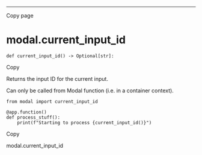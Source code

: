 * * *

Copy page

# modal.current_input_id

    def current_input_id() -> Optional[str]:

Copy

Returns the input ID for the current input.

Can only be called from Modal function (i.e. in a container context).

    from modal import current_input_id

    @app.function()
    def process_stuff():
        print(f"Starting to process {current_input_id()}")

Copy

modal.current_input_id
